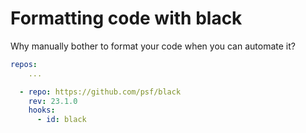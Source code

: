 # Formatting code with black

Why manually bother to format your code when you can automate it?

```yaml title=".pre-commit-config.yaml"
repos:
    ...

  - repo: https://github.com/psf/black
    rev: 23.1.0
    hooks:
      - id: black

```
